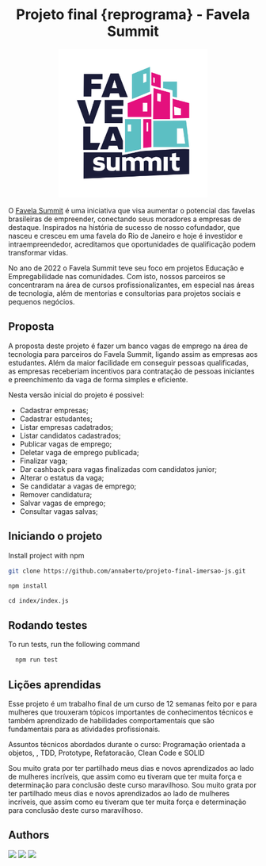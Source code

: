 
<h1 align="center"> Projeto final {reprograma}  - Favela Summit</h1>

<div align="center">
  <img width="300" height="300" src="./img/favela-summit.png" alt="favela summit"/>
</div>
<p align="justify">
  
O [Favela Summit](https://favelasummit.com/index) é uma iniciativa que visa aumentar o potencial das favelas brasileiras de empreender, conectando seus moradores a empresas de destaque. Inspirados na história de sucesso de nosso cofundador, que nasceu e cresceu em uma favela do Rio de Janeiro e hoje é investidor e intraempreendedor, acreditamos que oportunidades de qualificação podem transformar vidas.

No ano de 2022 o Favela Summit teve seu foco em projetos Educação e Empregabilidade nas comunidades. Com isto, nossos parceiros se concentraram na área de cursos profissionalizantes, em especial nas áreas de tecnologia, além de mentorias e consultorias para projetos sociais e pequenos negócios.

  </p>
  
## Proposta
A proposta deste projeto é fazer um banco vagas de emprego na área de tecnologia para parceiros do Favela Summit, ligando assim as empresas aos estudantes.  Além da maior facilidade em conseguir pessoas qualificadas, as empresas receberiam incentivos para contratação de pessoas iniciantes e preenchimento da vaga de forma simples e eficiente.

Nesta versão inicial do projeto é possivel:
- Cadastrar empresas;
- Cadastrar estudantes;
- Listar empresas cadatrados;
- Listar candidatos cadastrados;
- Publicar vagas de emprego;
- Deletar vaga de emprego publicada;
- Finalizar vaga;
- Dar cashback para vagas finalizadas com candidatos junior;
- Alterar o estatus da vaga;
- Se candidatar a vagas de emprego;
- Remover candidatura;
- Salvar vagas de emprego;
- Consultar vagas salvas;


## Iniciando o projeto

Install project with npm

```bash
git clone https://github.com/annaberto/projeto-final-imersao-js.git
```

```
npm install
```

```
cd index/index.js
```

## Rodando testes

To run tests, run the following command

```bash
  npm run test
```

## Lições aprendidas

Esse projeto é um trabalho final de um curso de 12 semanas feito por e para mulheres que trouxeram tópicos importantes de conhecimentos técnicos e também aprendizado de habilidades comportamentais que são fundamentais para as atividades profissionais.

Assuntos técnicos abordados durante o curso: Programação orientada a objetos, , TDD, Prototype, Refatoracão, Clean Code e SOLID

Sou muito grata por ter partilhado meus dias e novos aprendizados ao lado de mulheres incríveis, que assim como eu tiveram que ter muita força e determinação para conclusão deste curso maravilhoso.
Sou muito grata por ter partilhado meus dias e novos aprendizados ao lado de mulheres incríveis, que assim como eu tiveram que ter muita força e determinação para conclusão deste curso maravilhoso.



## Authors

<div> 
  <a href="https://www.linkedin.com/in/annaberto" target="_blank"><img src="https://img.shields.io/badge/-LinkedIn-%230077B5?style=for-the-badge&logo=linkedin&logoColor=white" target="_blank"></a>   
  <a href = "https://github.com/annaberto"><img src="https://img.shields.io/badge/GitHub-black?style=for-the-badge&logo=github&logoColor=white" target="_blank"></a>
  <a href = "mailto:raphaelaberto@gmail.com"><img src="https://img.shields.io/badge/Gmail-D14836?style=for-the-badge&logo=gmail&logoColor=white" target="_blank"></a>

